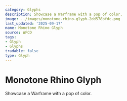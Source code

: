 ```yaml
---
category: Glyphs
description: Showcase a Warframe with a pop of color.
image: ../images/monotone-rhino-glyph-2dd578bfdc.png
last_updated: '2025-09-17'
name: Monotone Rhino Glyph
source: WFCD
tags:
- Glyph
- Glyphs
tradable: false
type: Glyph
---
```


# Monotone Rhino Glyph

Showcase a Warframe with a pop of color.


